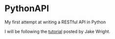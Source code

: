 # PythonAPI
My first attempt at writing a RESTful API in Python

I will be following the <a href = "https://www.youtube.com/watch?v=4T5Gnrmzjak">tutorial</a> posted by Jake Wright.
